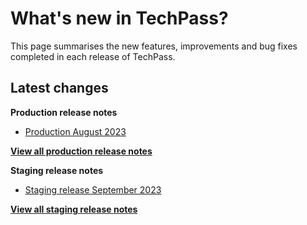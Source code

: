 # What's new in TechPass?

This page summarises the new features, improvements and bug fixes completed in each release of TechPass.

## Latest changes

**Production release notes**
- [Production August 2023](whats-new/production-release-notes?id=aug-2023)

 [**View all production release notes**](/whats-new/production-release-notes)


**Staging release notes**
- [Staging release September 2023](whats-new/staging-release-notes?id=september-2023)

 [**View all staging release notes**](/whats-new/staging-release-notes)
